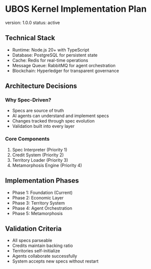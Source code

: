 # UBOS Kernel Implementation Plan
version: 1.0.0
status: active

## Technical Stack
- Runtime: Node.js 20+ with TypeScript
- Database: PostgreSQL for persistent state
- Cache: Redis for real-time operations
- Message Queue: RabbitMQ for agent orchestration
- Blockchain: Hyperledger for transparent governance

## Architecture Decisions

### Why Spec-Driven?
- Specs are source of truth
- AI agents can understand and implement specs
- Changes tracked through spec evolution
- Validation built into every layer

### Core Components
1. Spec Interpreter (Priority 1)
2. Credit System (Priority 2)
3. Territory Loader (Priority 3)
4. Metamorphosis Engine (Priority 4)

## Implementation Phases
- Phase 1: Foundation (Current)
- Phase 2: Economic Layer
- Phase 3: Territory System
- Phase 4: Agent Orchestration
- Phase 5: Metamorphosis

## Validation Criteria
- All specs parseable
- Credits maintain backing ratio
- Territories self-initialize
- Agents collaborate successfully
- System accepts new specs without restart

